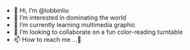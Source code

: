 - 👋 Hi, I’m @lobbinliu
- 👀 I’m interested in dominating the world
- 🌱 I’m currently learning multimedia graphic
- 💞️ I’m looking to collaborate on a fun color-reading turntable
- 📫 How to reach me ...👀

<!---
lobbinliu/lobbinliu is a ✨ special ✨ repository because its `README.md` (this file) appears on your GitHub profile.
You can click the Preview link to take a look at your changes.
--->

